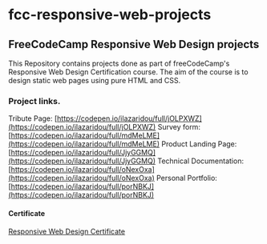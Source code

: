 # fcc-responsive-web-projects

## FreeCodeCamp Responsive Web Design projects
This Repository contains projects done as part of freeCodeCamp's Responsive Web Design Certification course. The aim of the course is to design static web pages using pure HTML and CSS. 

### Project links.

Tribute Page: [https://codepen.io/ilazaridou/full/jOLPXWZ](https://codepen.io/ilazaridou/full/jOLPXWZ)
Survey form:  [https://codepen.io/ilazaridou/full/mdMeLME](https://codepen.io/ilazaridou/full/mdMeLME)
Product Landing Page:  [https://codepen.io/ilazaridou/full/JjyGGMQ](https://codepen.io/ilazaridou/full/JjyGGMQ)
Technical Documentation:  [https://codepen.io/ilazaridou/full/oNexOxa](https://codepen.io/ilazaridou/full/oNexOxa)
Personal Portfolio:  [https://codepen.io/ilazaridou/full/porNBKJ](https://codepen.io/ilazaridou/full/porNBKJ)

#### Certificate

[Responsive Web Design Certificate](https://www.freecodecamp.org/certification/fccbd425a09-d7bf-45a5-9b42-e009d12aac2f/responsive-web-design)
